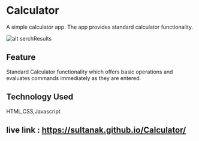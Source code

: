 
# Calculator
A simple calculator app. The app provides standard calculator functionality.

 ![alt serchResults](https://github.com/SultanaK/Recipe-Master/blob/master/home.png)
## Feature
Standard Calculator functionality which offers basic operations and evaluates commands immediately as they are entered.

## Technology Used
HTML,CSS,Javascript
## live link : https://sultanak.github.io/Calculator/


